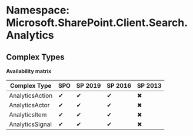 # Namespace: Microsoft.SharePoint.Client.Search.Analytics
## Complex Types

**Availability matrix**

Complex Type | SPO | SP 2019 | SP 2016 | SP 2013
----------|-----|---------|---------|--------
AnalyticsAction | ✔ | ✔ | ✔ | ✖
AnalyticsActor | ✔ | ✔ | ✔ | ✖
AnalyticsItem | ✔ | ✔ | ✔ | ✖
AnalyticsSignal | ✔ | ✔ | ✔ | ✖
